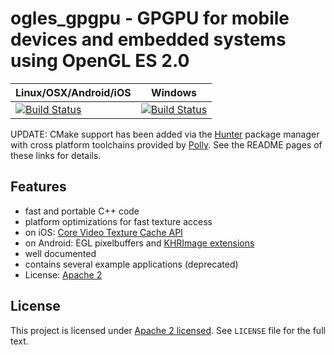 # ogles_gpgpu - GPGPU for mobile devices and embedded systems using OpenGL ES 2.0

| Linux/OSX/Android/iOS                           | Windows                                             |
|-------------------------------------------------|-----------------------------------------------------|
| [![Build Status][travis_status]][travis_builds] | [![Build Status][appveyor_status]][appveyor_builds] |


[travis_status]: https://travis-ci.org/hunter-packages/ogles_gpgpu.svg?branch=hunter
[travis_builds]: https://travis-ci.org/hunter-packages/ogles_gpgpu

[appveyor_status]: https://ci.appveyor.com/api/projects/status/nuo2m8o09q562ogq/branch/hunter?svg=true
[appveyor_builds]: https://ci.appveyor.com/project/headupinclouds/ogles-gpgpu-leruf/branch/hunter

UPDATE: CMake support has been added via the [Hunter](https://github.com/ruslo/hunter) package manager with cross platform toolchains provided by [Polly](https://github.com/ruslo/polly).  See the README pages of these links for details.

## Features

* fast and portable C++ code
* platform optimizations for fast texture access
 * on iOS: [Core Video Texture Cache API](http://allmybrain.com/2011/12/08/rendering-to-a-texture-with-ios-5-texture-cache-api/)
 * on Android: EGL pixelbuffers and [KHRImage extensions](http://snorp.net/2011/12/16/android-direct-texture.html)
* well documented
* contains several example applications (deprecated)
* License: [Apache 2](http://www.apache.org/licenses/LICENSE-2.0.txt)

## License

This project is licensed under [Apache 2 licensed](http://www.apache.org/licenses/LICENSE-2.0.txt). See `LICENSE` file for the full text.
